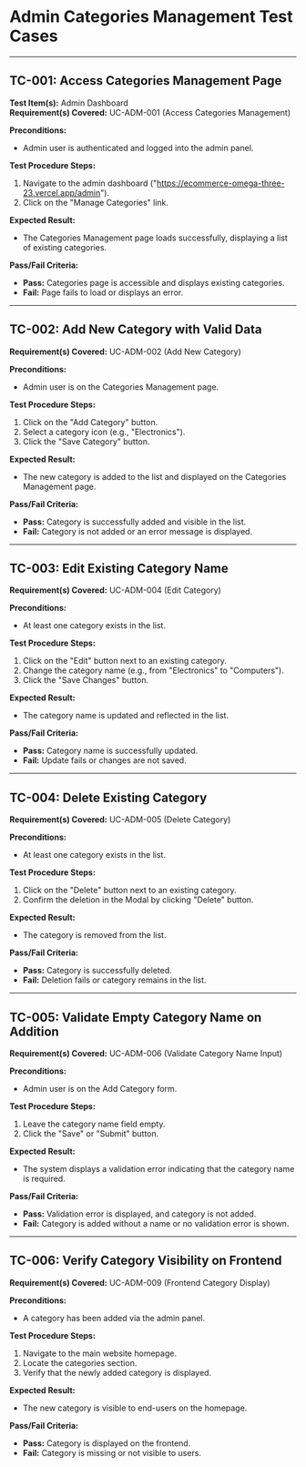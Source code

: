 # Admin Categories Management Test Cases

---

## TC-001: Access Categories Management Page

**Test Item(s):** Admin Dashboard  
**Requirement(s) Covered:** UC-ADM-001 (Access Categories Management)

**Preconditions:**

- Admin user is authenticated and logged into the admin panel.

**Test Procedure Steps:**

1. Navigate to the admin dashboard ("https://ecommerce-omega-three-23.vercel.app/admin").
2. Click on the "Manage Categories" link.

**Expected Result:**

- The Categories Management page loads successfully, displaying a list of existing categories.

**Pass/Fail Criteria:**

- **Pass:** Categories page is accessible and displays existing categories.
- **Fail:** Page fails to load or displays an error.

---

## TC-002: Add New Category with Valid Data

**Requirement(s) Covered:** UC-ADM-002 (Add New Category)

**Preconditions:**

- Admin user is on the Categories Management page.

**Test Procedure Steps:**

1. Click on the "Add Category" button.
2. Select a category icon (e.g., "Electronics").
3. Click the "Save Category" button.

**Expected Result:**

- The new category is added to the list and displayed on the Categories Management page.

**Pass/Fail Criteria:**

- **Pass:** Category is successfully added and visible in the list.
- **Fail:** Category is not added or an error message is displayed.

---

## TC-003: Edit Existing Category Name

**Requirement(s) Covered:** UC-ADM-004 (Edit Category)

**Preconditions:**

- At least one category exists in the list.

**Test Procedure Steps:**

1. Click on the "Edit" button next to an existing category.
2. Change the category name (e.g., from "Electronics" to "Computers").
3. Click the "Save Changes" button.

**Expected Result:**

- The category name is updated and reflected in the list.

**Pass/Fail Criteria:**

- **Pass:** Category name is successfully updated.
- **Fail:** Update fails or changes are not saved.

---

## TC-004: Delete Existing Category

**Requirement(s) Covered:** UC-ADM-005 (Delete Category)

**Preconditions:**

- At least one category exists in the list.

**Test Procedure Steps:**

1. Click on the "Delete" button next to an existing category.
2. Confirm the deletion in the Modal by clicking "Delete" button.

**Expected Result:**

- The category is removed from the list.

**Pass/Fail Criteria:**

- **Pass:** Category is successfully deleted.
- **Fail:** Deletion fails or category remains in the list.

---

## TC-005: Validate Empty Category Name on Addition

**Requirement(s) Covered:** UC-ADM-006 (Validate Category Name Input)

**Preconditions:**

- Admin user is on the Add Category form.

**Test Procedure Steps:**

1. Leave the category name field empty.
2. Click the "Save" or "Submit" button.

**Expected Result:**

- The system displays a validation error indicating that the category name is required.

**Pass/Fail Criteria:**

- **Pass:** Validation error is displayed, and category is not added.
- **Fail:** Category is added without a name or no validation error is shown.

---

## TC-006: Verify Category Visibility on Frontend

**Requirement(s) Covered:** UC-ADM-009 (Frontend Category Display)

**Preconditions:**

- A category has been added via the admin panel.

**Test Procedure Steps:**

1. Navigate to the main website homepage.
2. Locate the categories section.
3. Verify that the newly added category is displayed.

**Expected Result:**

- The new category is visible to end-users on the homepage.

**Pass/Fail Criteria:**

- **Pass:** Category is displayed on the frontend.
- **Fail:** Category is missing or not visible to users.
